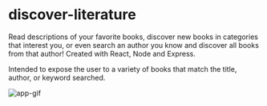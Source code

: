 # discover-literature
Read descriptions of your favorite books, discover new books in categories that interest you, or even search an author you know and discover all books from that author! Created with React, Node and Express.

Intended to expose the user to a variety of books that match the title, author, or keyword searched.

![app-gif](https://user-images.githubusercontent.com/21293669/91532282-efa3a480-e8c2-11ea-94df-4571629b40ef.gif)
